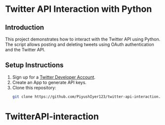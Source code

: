 # Twitter API Interaction with Python

## Introduction
This project demonstrates how to interact with the Twitter API using Python. The script allows posting and deleting tweets using OAuth authentication and the Twitter API.

## Setup Instructions

1. Sign up for a [Twitter Developer Account](https://developer.twitter.com).
2. Create an App to generate API keys.
3. Clone this repository:
   ```bash
   git clone https://github.com/PiyushIyer123/twitter-api-interaction.git
# TwitterAPI-interaction
